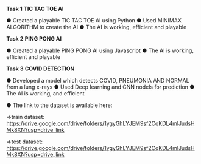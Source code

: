 **Task 1**
**TIC TAC TOE AI**

 
 ● Created a playable TIC TAC TOE AI using Python
 ● Used MINIMAX ALGORITHM to create the AI
 ● The AI is working, efficient and playable



**Task 2**
**PING PONG AI**

 
 ● Created a playable PING PONG AI using Javascript 
 ● The AI is working, efficient and playable



**Task 3**
**COVID DETECTION**

 
 ● Developed a model which detects COVID, PNEUMONIA AND NORMAL from a lung x-rays
 ● Used Deep learning and CNN nodels for prediction
 ● The AI is working, and efficient  
 
 ● The link to the dataset is available here: 
   
   
   =>train dataset: https://drive.google.com/drive/folders/1ygyGhLYJEM9sf2CqKDL4mlJudsHMk8XN?usp=drive_link
   
   
   =>test dataset: https://drive.google.com/drive/folders/1ygyGhLYJEM9sf2CqKDL4mlJudsHMk8XN?usp=drive_link

